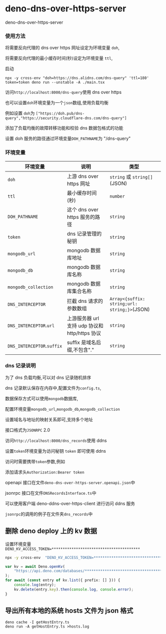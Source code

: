 # deno-dns-over-https-server

deno-dns-over-https-server

### 使用方法

将需要反向代理的 dns over https 网址设定为环境变量 `doh`,

将需要反向代理的最小缓存时间(秒)设定为环境变量 `ttl`,

启动

```
npx -y cross-env "doh=https://dns.alidns.com/dns-query" 'ttl=180' token=token deno run --unstable -A ./main.tsx
```

访问`http://localhost:8000/dns-query`使用 dns over https

也可以设置`doh`环境变量为一个`json`数组,使用负载均衡

例如设置 `doh`为
`["https://doh.pub/dns-query","https://security.cloudflare-dns.com/dns-query"]`

添加了负载均衡的故障转移功能和校验 dns 数据包格式的功能

设置 doh 服务的路径通过环境变量`DOH_PATHNAME`为 "/dns-query"

### 环境变量

| 环境变量                   | 说明                                           | 类型                                         |
| -------------------------- | ---------------------------------------------- | -------------------------------------------- |
| `doh`                      | 上游 dns over https 网址                       | `string` 或 `string[]`(JSON)                 |
| `ttl`                      | 最小缓存时间(秒)                               | `number`                                     |
| `DOH_PATHNAME`             | 这个 dns over https 服务的路径                 | `string`                                     |
| `token`                    | dns 记录管理的秘钥                             | `string`                                     |
| `mongodb_url`              | mongodb 数据库地址                             | `string`                                     |
| `mongodb_db`               | mongodb 数据库名称                             | `string`                                     |
| `mongodb_collection`       | mongodb 数据库集合名称                         | `string`                                     |
| `DNS_INTERCEPTOR`          | 拦截 dns 请求的参数数组                        | `Array<{suffix: string;url: string;}>`(JSON) |
| `DNS_INTERCEPTOR`.`url`    | 上游服务器 url 支持 udp 协议和 http/https 协议 | `string`                                     |
| `DNS_INTERCEPTOR`.`suffix` | suffix 是域名后缀,不包含"."                    | `string`                                     |

### dns 记录说明

为了 dns 负载均衡,可以对 dns 记录随机排序

dns 记录默认保存在内存中,配置文件为`config.ts`,

数据保存方式可以使用`mongodb`数据库,

配置环境变量`mongodb_url`,`mongodb_db`,`mongodb_collection`

设置域名与地址的映射关系即可,支持多个地址

接口格式为`JSONRPC` 2.0

访问`http://localhost:8000/dns_records`使用 ddns

设置`token`环境变量为访问秘钥 `token` 即可使用 ddns

访问时需要携带`token`参数,例如

添加请求头`Authorization:Bearer token`

openapi 接口在文件`deno-dns-over-https-server.openapi.json`中

jsonrpc 接口在文件`DNSRecordsInterface.ts`中

可以使用客户端 deno-ddns-over-https-client 进行访问 ddns 服务

`jsonrpc`的调用的例子在文件夹`dns_records`中

## 删除 deno deploy 上的 kv 数据

设置环境变量`DENO_KV_ACCESS_TOKEN=****************************************`

```sh
npx -y cross-env  "DENO_KV_ACCESS_TOKEN=****************************************" deno repl -A --unstable-kv
```

```ts
var kv = await Deno.openKv(
    "https://api.deno.com/databases/************************************/connect"
);
for await (const entry of kv.list({ prefix: [] })) {
    console.log(entry);
    kv.delete(entry.key).then(console.log, console.error);
}
```

## 导出所有本地的系统 hosts 文件为 json 格式

```shell
deno cache -I getHostEntry.ts
deno run -A getHostEntry.ts >hosts.log
```
